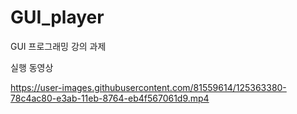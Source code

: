 # GUI_player
GUI 프로그래밍 강의 과제

실행 동영상

https://user-images.githubusercontent.com/81559614/125363380-78c4ac80-e3ab-11eb-8764-eb4f567061d9.mp4

